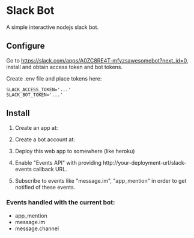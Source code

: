 # Slack Bot

A simple interactive nodejs slack bot.


## Configure

Go to https://slack.com/apps/A0ZC8RE4T-mfyzsawesomebot?next_id=0, install and obtain access token and bot tokens.

Create .env file and place tokens here:

```
SLACK_ACCESS_TOKEN='...'
SLACK_BOT_TOKEN='...'
```


## Install

1) Create an app at: 

2) Create a bot account at: 

3) Deploy this web app to somewhere (like heroku)

4) Enable "Events API" with providing http://your-deployment-url/slack-events callback URL.

5) Subscribe to events like "message.im", "app_mention" in order to get notified of these events.


### Events handled with the current bot:

- app_mention
- message.im
- message.channel
